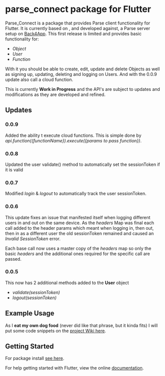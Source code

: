 # parse_connect package for Flutter

Parse_Connect is a package that provides Parse client functionality for Flutter. It is currently based on , and developed against,  a Parse server setup on [Back4App](http://www.back4app.com). This first release is limited and provides basic functionality for:

- *Object*
- *User*
- *Function*

With it you should be able to create, edit, update and delete Objects as well as signing up, updating, deleting and logging on Users.
And with the 0.0.9 update also call a cloud function.


This is currently **Work in Progress** and the API's are subject to updates and modifications as they are developed and refined.


## Updates

### 0.0.9
Added the ability t execute cloud functions. This is simple done by  *api.function({functionName}).execute({params to pass function})*.

### 0.0.8
Updated the user validate() method to automatically set the sessionToken if it is valid

### 0.0.7
Modified *login* & *logout* to automatically track the user sessionToken.

### 0.0.6
This update fixes an issue that manifested itself when logging different users in and out on the same device. As the *headers* Map was final each call added to the header params which meant when logging in, then out, then in as a different user the old sessionToken remained and caused an *Invalid SessionToken* error.

Each base call now uses a master copy of the *headers* map so only the basic *headers* and the additional ones required for the specific call are passed.

### 0.0.5
This now has 2 additional methods added to the **User** object

- *validate(sessionToken)*
- *logout(sessionToken)*






## Example Usage
As I **eat my own dog food** (never did like that phrase, but it kinda fits) I will put some code snippets on the [project Wiki here](https://github.com/magnatronus/parse-connect/wiki).



## Getting Started

For package install [see here](https://pub.dartlang.org/packages/parse-connect).

For help getting started with Flutter, view the online [documentation](https://flutter.io/).
